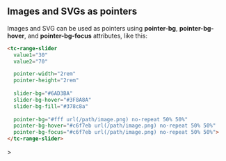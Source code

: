 ## Images and SVGs as pointers

Images and SVG can be used as pointers using **pointer-bg**, **pointer-bg-hover**, and **pointer-bg-focus** attributes, like this:

```html
<tc-range-slider
  value1="30"
  value2="70"

  pointer-width="2rem"
  pointer-height="2rem"
  
  slider-bg="#6AD3BA"
  slider-bg-hover="#3F8A8A"
  slider-bg-fill="#378c8a"
  
  pointer-bg="#fff url(/path/image.png) no-repeat 50% 50%"
  pointer-bg-hover="#c6f7eb url(/path/image.png) no-repeat 50% 50%"
  pointer-bg-focus="#c6f7eb url(/path/image.png) no-repeat 50% 50%">
</tc-range-slider>
```

<div class="my-12 flex flex-col items-center">
    <tc-range-slider
        value1="30"
        value2="70"
        pointer-width="2rem"
        pointer-height="2rem"
        slider-bg="#6AD3BA"
        slider-bg-hover="#3F8A8A"
        slider-bg-fill="#378c8a"
        pointer-bg="#fff url(/img/icons/paw.png) no-repeat 50% 50%"
        pointer-bg-hover="#c6f7eb url(/img/icons/paw.png) no-repeat 50% 50%"
        pointer-bg-focus="#c6f7eb url(/img/icons/paw.png) no-repeat 50% 50%">></tc-range-slider>
</div>
